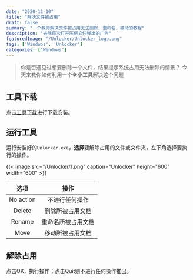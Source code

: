 ```yaml
---
date: "2020-11-10"
title: "解决文件被占用"
draft: false
summary: "一个教你解决文件被占用无法删除、重命名、移动的教程"
description: "去除每次打开压缩文件弹出的广告"
featuredImage: "/Unlocker/Unlocker_logo.png"
tags: ['Windwos', 'Unlocker']
categories: ['Windows']
---
```


> 你是否遇见过想要删除一个文件，结果提示系统占用无法删除的情景？
 今天来教你如何利用一个:hammer_and_wrench:**小工具**解决这个问题

## [](#) 工具下载

点击[工具下载](/Unlocker/Unlockerx64-1.9.2.msi)进行下载安装。

## [](#) 运行工具

运行安装好的`Unlocker.exe`，**选择**要解除占用的文件或文件夹，左下角选择要执行的操作。


{{< image src="/Unlocker/1.png" caption="Unlocker" height="600" width="600"  >}}
<!-- ![](/Unlocker/1.png) -->


| 选项        | 操作        |
|:---------:|:---------:|
| No action | 不进行任何操作   |
| Delete    | 删除所被占用文档  |
| Rename    | 重命名所被占用文档 |
| Move      | 移动所被占用文档  |

## [](#) 解除占用

点击OK，执行操作；点击Quit则不进行任何操作推出。
